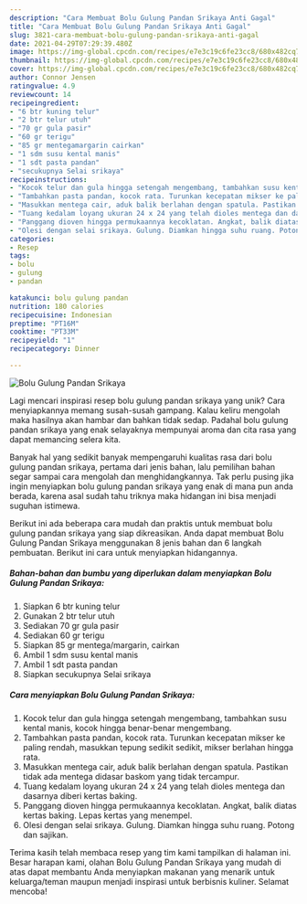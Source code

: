 ```yaml
---
description: "Cara Membuat Bolu Gulung Pandan Srikaya Anti Gagal"
title: "Cara Membuat Bolu Gulung Pandan Srikaya Anti Gagal"
slug: 3821-cara-membuat-bolu-gulung-pandan-srikaya-anti-gagal
date: 2021-04-29T07:29:39.480Z
image: https://img-global.cpcdn.com/recipes/e7e3c19c6fe23cc8/680x482cq70/bolu-gulung-pandan-srikaya-foto-resep-utama.jpg
thumbnail: https://img-global.cpcdn.com/recipes/e7e3c19c6fe23cc8/680x482cq70/bolu-gulung-pandan-srikaya-foto-resep-utama.jpg
cover: https://img-global.cpcdn.com/recipes/e7e3c19c6fe23cc8/680x482cq70/bolu-gulung-pandan-srikaya-foto-resep-utama.jpg
author: Connor Jensen
ratingvalue: 4.9
reviewcount: 14
recipeingredient:
- "6 btr kuning telur"
- "2 btr telur utuh"
- "70 gr gula pasir"
- "60 gr terigu"
- "85 gr mentegamargarin cairkan"
- "1 sdm susu kental manis"
- "1 sdt pasta pandan"
- "secukupnya Selai srikaya"
recipeinstructions:
- "Kocok telur dan gula hingga setengah mengembang, tambahkan susu kental manis, kocok hingga benar-benar mengembang."
- "Tambahkan pasta pandan, kocok rata. Turunkan kecepatan mikser ke paling rendah, masukkan tepung sedikit sedikit, mikser berlahan hingga rata."
- "Masukkan mentega cair, aduk balik berlahan dengan spatula. Pastikan tidak ada mentega didasar baskom yang tidak tercampur."
- "Tuang kedalam loyang ukuran 24 x 24 yang telah dioles mentega dan dasarnya diberi kertas baking."
- "Panggang dioven hingga permukaannya kecoklatan. Angkat, balik diatas kertas baking. Lepas kertas yang menempel."
- "Olesi dengan selai srikaya. Gulung. Diamkan hingga suhu ruang. Potong dan sajikan."
categories:
- Resep
tags:
- bolu
- gulung
- pandan

katakunci: bolu gulung pandan 
nutrition: 180 calories
recipecuisine: Indonesian
preptime: "PT16M"
cooktime: "PT33M"
recipeyield: "1"
recipecategory: Dinner

---
```



![Bolu Gulung Pandan Srikaya](https://img-global.cpcdn.com/recipes/e7e3c19c6fe23cc8/680x482cq70/bolu-gulung-pandan-srikaya-foto-resep-utama.jpg)

Lagi mencari inspirasi resep bolu gulung pandan srikaya yang unik? Cara menyiapkannya memang susah-susah gampang. Kalau keliru mengolah maka hasilnya akan hambar dan bahkan tidak sedap. Padahal bolu gulung pandan srikaya yang enak selayaknya mempunyai aroma dan cita rasa yang dapat memancing selera kita.



Banyak hal yang sedikit banyak mempengaruhi kualitas rasa dari bolu gulung pandan srikaya, pertama dari jenis bahan, lalu pemilihan bahan segar sampai cara mengolah dan menghidangkannya. Tak perlu pusing jika ingin menyiapkan bolu gulung pandan srikaya yang enak di mana pun anda berada, karena asal sudah tahu triknya maka hidangan ini bisa menjadi suguhan istimewa.


Berikut ini ada beberapa cara mudah dan praktis untuk membuat bolu gulung pandan srikaya yang siap dikreasikan. Anda dapat membuat Bolu Gulung Pandan Srikaya menggunakan 8 jenis bahan dan 6 langkah pembuatan. Berikut ini cara untuk menyiapkan hidangannya.

<!--inarticleads1-->

##### Bahan-bahan dan bumbu yang diperlukan dalam menyiapkan Bolu Gulung Pandan Srikaya:

1. Siapkan 6 btr kuning telur
1. Gunakan 2 btr telur utuh
1. Sediakan 70 gr gula pasir
1. Sediakan 60 gr terigu
1. Siapkan 85 gr mentega/margarin, cairkan
1. Ambil 1 sdm susu kental manis
1. Ambil 1 sdt pasta pandan
1. Siapkan secukupnya Selai srikaya




<!--inarticleads2-->

##### Cara menyiapkan Bolu Gulung Pandan Srikaya:

1. Kocok telur dan gula hingga setengah mengembang, tambahkan susu kental manis, kocok hingga benar-benar mengembang.
1. Tambahkan pasta pandan, kocok rata. Turunkan kecepatan mikser ke paling rendah, masukkan tepung sedikit sedikit, mikser berlahan hingga rata.
1. Masukkan mentega cair, aduk balik berlahan dengan spatula. Pastikan tidak ada mentega didasar baskom yang tidak tercampur.
1. Tuang kedalam loyang ukuran 24 x 24 yang telah dioles mentega dan dasarnya diberi kertas baking.
1. Panggang dioven hingga permukaannya kecoklatan. Angkat, balik diatas kertas baking. Lepas kertas yang menempel.
1. Olesi dengan selai srikaya. Gulung. Diamkan hingga suhu ruang. Potong dan sajikan.




Terima kasih telah membaca resep yang tim kami tampilkan di halaman ini. Besar harapan kami, olahan Bolu Gulung Pandan Srikaya yang mudah di atas dapat membantu Anda menyiapkan makanan yang menarik untuk keluarga/teman maupun menjadi inspirasi untuk berbisnis kuliner. Selamat mencoba!
